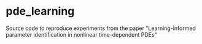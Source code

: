 # pde_learning
Source code to reproduce experiments from the paper "Learning-informed parameter identification in nonlinear time-dependent PDEs"
